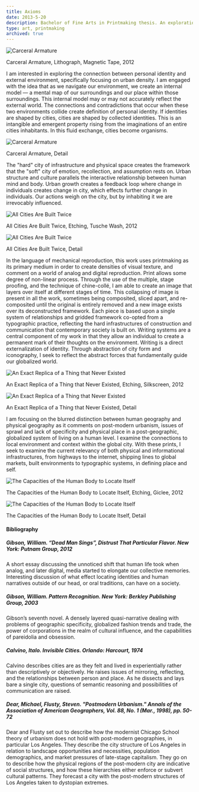 ```yaml
---
title: Axioms
date: 2013-5-20
description: Bachelor of Fine Arts in Printmaking thesis. An exploration of examining the experiences and memories of the built city through print, collage, and drawing.
type: art, printmaking
archived: true
---
```


![Carceral Armature](./armature01.jpg)
<figcaption>Carceral Armature, Lithograph, Magnetic Tape, 2012</figcaption>

I am interested in exploring the connection between personal identity and external environment, specifically focusing on urban density. I am engaged with the idea that as we navigate our environment, we create an internal model — a mental map of our surroundings and our place within those surroundings. This internal model may or may not accurately reflect the external world. The connections and contradictions that occur when these two environments collide create definition of personal identity. If identities are shaped by cities, cities are shaped by collected identities. This is an intangible and emergent property rising from the imaginations of an entire cities inhabitants. In this fluid exchange, cities become organisms.


![Carceral Armature](./armature03.jpg)
<figcaption>Carceral Armature, Detail</figcaption>

The "hard" city of infrastructure and physical space creates the framework that the "soft" city of emotion, recollection, and assumption rests on. Urban structure and culture parallels the interactive relationship between human mind and body. Urban growth creates a feedback loop where change in individuals creates change in city, which effects further change in individuals. Our actions weigh on the city, but by inhabiting it we are irrevocably influenced.


![All Cities Are Built Twice](./built01.jpg)
<figcaption>All Cities Are Built Twice, Etching, Tusche Wash, 2012</figcaption>

![All Cities Are Built Twice](./built03.jpg)
<figcaption>All Cities Are Built Twice, Detail</figcaption>

In the language of mechanical reproduction, this work uses printmaking as its primary medium in order to create densities of visual texture, and comment on a world of analog and digital reproduction. Print allows some degree of non-linear process. Through the use of the multiple, stage proofing, and the technique of chine-collé, I am able to create an image that layers over itself at different stages of time. This collapsing of image is present in all the work, sometimes being composited, sliced apart, and re-composited until the original is entirely removed and a new image exists over its deconstructed framework. Each piece is based upon a single system of relationships and gridded framework co-opted from a typographic practice, reflecting the hard infrastructures of construction and communication that contemporary society is built on. Writing systems are a central component of my work in that they allow an individual to create a permanent mark of their thoughts on the environment. Writing is a direct externalization of identity. Through abstraction of city form and iconography, I seek to reflect the abstract forces that fundamentally guide our globalized world.

![An Exact Replica of a Thing that Never Existed](./replica01.jpg)
<figcaption>An Exact Replica of a Thing that Never Existed, Etching, Silkscreen, 2012</figcaption>

![An Exact Replica of a Thing that Never Existed](./replica02.jpg)
<figcaption>An Exact Replica of a Thing that Never Existed, Detail</figcaption>

I am focusing on the blurred distinction between human geography and physical geography as it comments on post-modern urbanism, issues of sprawl and lack of specificity and physical place in a post-geographic, globalized system of living on a human level. I examine the connections to local environment and context within the global city. With these prints, I seek to examine the current relevancy of both physical and informational infrastructures, from highways to the internet, shipping lines to global markets, built environments to typographic systems, in defining place and self.

![The Capacities of the Human Body to Locate Itself](./capacities01.jpg)
<figcaption>The Capacities of the Human Body to Locate Itself, Etching, Giclee, 2012</figcaption>

![The Capacities of the Human Body to Locate Itself](./capacities02.jpg)
<figcaption>The Capacities of the Human Body to Locate Itself, Detail</figcaption>

#### Bibliography

##### Gibson, William. “Dead Man Sings”, _Distrust That Particular Flavor_. New York: Putnam Group, 2012

A short essay discussing the unnoticed shift that human life took when analog, and later digital, media started to elongate our collective memories. Interesting discussion of what effect locating identities and human narratives outside of our head, or oral traditions, can have on a society.

##### Gibson, William. _Pattern Recognition_. New York: Berkley Publishing Group, 2003

Gibson’s seventh novel. A densely layered quasi-narrative dealing with problems of geographic specificity, globalized fashion trends and trade, the power of corporations in the realm of cultural influence, and the capabilities of pareidolia and obsession.

##### Calvino, Italo. _Invisible Cities_. Orlando: Harcourt, 1974

Calvino describes cities are as they felt and lived in experientially rather than descriptively or objectively. He raises issues of mirroring, reflecting, and the relationships between person and place. As he dissects and lays bare a single city, questions of semantic reasoning and possibilities of communication are raised.

##### Dear, Michael, Flusty, Steven. "Postmodern Urbanism." _Annals of the Association of American Geographers_, Vol. 88, No. 1 (Mar., 1998), pp. 50-72

Dear and Flusty set out to describe how the modernist Chicago School theory of urbanism does not hold with post-modern geographies, in particular Los Angeles. They describe the city structure of Los Angeles in relation to landscape opportunities and necessities, population demographics, and market pressures of late-stage capitalism. They go on to describe how the physical regions of the post-modern city are indicative of social structures, and how these hierarchies either enforce or subvert cultural patterns. They forecast a city with the post-modern structures of Los Angeles taken to dystopian extremes.